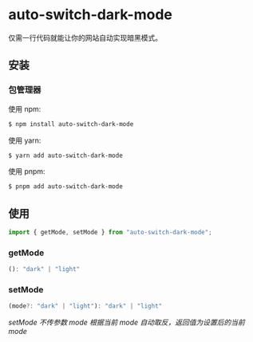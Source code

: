 # auto-switch-dark-mode

仅需一行代码就能让你的网站自动实现暗黑模式。

## 安装

### 包管理器

使用 npm:

```bash
$ npm install auto-switch-dark-mode
```

使用 yarn:

```bash
$ yarn add auto-switch-dark-mode
```

使用 pnpm:

```bash
$ pnpm add auto-switch-dark-mode
```

## 使用

```js
import { getMode, setMode } from "auto-switch-dark-mode";
```

### getMode

```ts
(): "dark" | "light"
```

### setMode

```ts
(mode?: "dark" | "light"): "dark" | "light"
```

*setMode 不传参数 mode 根据当前 mode 自动取反，返回值为设置后的当前 mode*